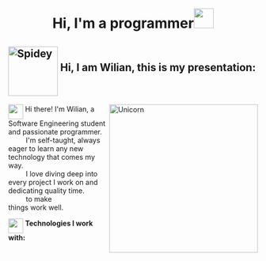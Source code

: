 <h1 align="center"><b>Hi, I'm a programmer</b><img src="https://githubwilian2005.s3.us-east-2.amazonaws.com/gifs/spiderman4.gif" width="40" height="40"></h1>

## <img src="https://githubwilian2005.s3.us-east-2.amazonaws.com/gifs/spiderman.gif" width="100" height="100" align="middle" alt="Spidey" /> **Hi, I am Wilian, this is my presentation:**

<img align="right" alt="Unicorn" width="300" height="300" src="https://githubwilian2005.s3.us-east-2.amazonaws.com/gifs/deadpool.gif"/>


<img src="https://githubwilian2005.s3.us-east-2.amazonaws.com/gifs/spiderman5.gif" width="30" height="30" align="middle"/> Hi there! I'm Wilian, a Software Engineering student and passionate programmer.<br>
&nbsp;&nbsp;&nbsp;&nbsp;&nbsp;&nbsp;&nbsp;&nbsp; I'm self-taught, always eager to learn any new technology that comes my way.<br>
&nbsp;&nbsp;&nbsp;&nbsp;&nbsp;&nbsp;&nbsp;&nbsp; I love diving deep into every project I work on and dedicating quality time.<br>
&nbsp;&nbsp;&nbsp;&nbsp;&nbsp;&nbsp;&nbsp;&nbsp; to make things work well.<br>

<img src="https://githubwilian2005.s3.us-east-2.amazonaws.com/gifs/spiderman5.gif" width="30" height="30" align="middle"/> **Technologies I work with:**

<img src="https://githubwilian2005.s3.us-east-2.amazonaws.com/img/pngwing.com.png" width="15" height="15"/>
